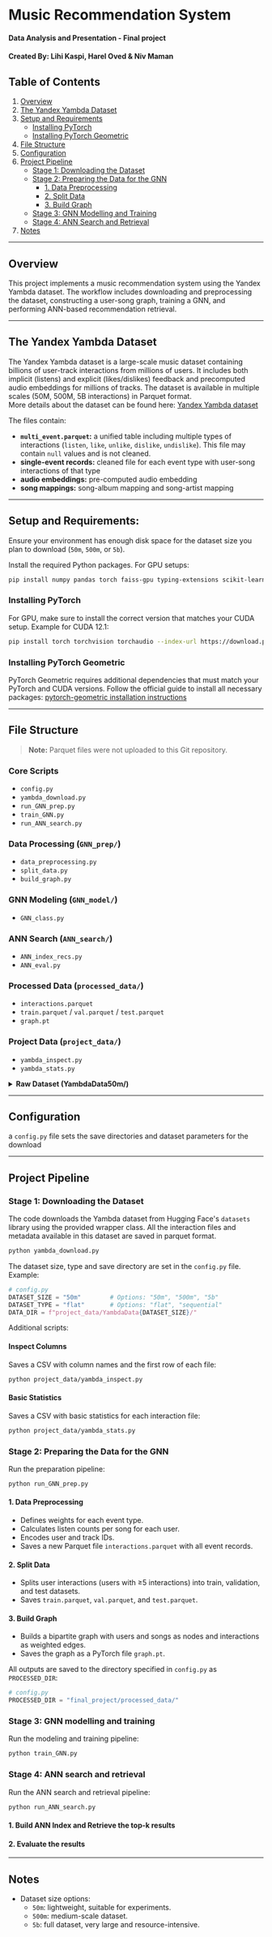 # Music Recommendation System
#### Data Analysis and Presentation - Final project
#### Created By: Lihi Kaspi, Harel Oved & Niv Maman

## Table of Contents

1. [Overview](#overview)
2. [The Yandex Yambda Dataset](#the-yandex-yambda-dataset)
3. [Setup and Requirements](#setup-and-requirements)
   - [Installing PyTorch](#installing-pytorch)
   - [Installing PyTorch Geometric](#installing-pytorch-geometric)
4. [File Structure](#file-structure)
5. [Configuration](#configuration)
6. [Project Pipeline](#project-pipeline)
   - [Stage 1: Downloading the Dataset](#stage-1-downloading-the-dataset)
   - [Stage 2: Preparing the Data for the GNN](#stage-2-preparing-the-data-for-the-gnn)
     - [1. Data Preprocessing](#1-data-preprocessing)
     - [2. Split Data](#2-split-data)
     - [3. Build Graph](#3-build-graph)
   - [Stage 3: GNN Modelling and Training](#stage-3-gnn-modelling-and-training)
   - [Stage 4: ANN Search and Retrieval](#stage-4-ann-search-and-retrieval)
7. [Notes](#notes)

---

## Overview

This project implements a music recommendation system using the Yandex Yambda dataset.
The workflow includes downloading and preprocessing the dataset, constructing a user-song graph, training a GNN, and performing ANN-based recommendation retrieval.

---

## The Yandex Yambda Dataset

The Yandex Yambda dataset is a large-scale music dataset containing billions of user-track interactions from millions of users. 
It includes both implicit (listens) and explicit (likes/dislikes) feedback and precomputed audio embeddings for millions of tracks. 
The dataset is available in multiple scales (50M, 500M, 5B interactions) in Parquet format.  
More details about the dataset can be found here: [Yandex Yambda dataset](https://huggingface.co/datasets/yandex/yambda)

The files contain:
- **`multi_event.parquet`:** a unified table including multiple types of interactions (`listen`, `like`, `unlike`, `dislike`, `undislike`). This file may contain `null` values and is not cleaned.
- **single-event records:** cleaned file for each event type with user-song interactions of that type
- **audio embeddings:** pre-computed audio embedding
- **song mappings:** song-album mapping and song-artist mapping

---

## Setup and Requirements:

Ensure your environment has enough disk space for the dataset size you plan to download (`50m`, `500m`, or `5b`).

Install the required Python packages. For GPU setups:

```bash
pip install numpy pandas torch faiss-gpu typing-extensions scikit-learn
```

### Installing PyTorch

For GPU, make sure to install the correct version that matches your CUDA setup.
Example for CUDA 12.1:

```bash
pip install torch torchvision torchaudio --index-url https://download.pytorch.org/whl/cu121
```

### Installing PyTorch Geometric

PyTorch Geometric requires additional dependencies that must match your PyTorch and CUDA versions.
Follow the official guide to install all necessary packages:
[pytorch-geometric installation instructions](https://pytorch-geometric.readthedocs.io/en/latest/notes/installation.html)


---

## File Structure

> **Note:** Parquet files were not uploaded to this Git repository.

### Core Scripts
- `config.py`
- `yambda_download.py` 
- `run_GNN_prep.py`
- `train_GNN.py`
- `run_ANN_search.py`

### Data Processing (`GNN_prep/`)
- `data_preprocessing.py`
- `split_data.py`
- `build_graph.py`

### GNN Modeling (`GNN_model/`)
- `GNN_class.py`

### ANN Search (`ANN_search/`)
- `ANN_index_recs.py`
- `ANN_eval.py`

### Processed Data (`processed_data/`)
- `interactions.parquet`
- `train.parquet` / `val.parquet` / `test.parquet`
- `graph.pt`

### Project Data (`project_data/`)
- `yambda_inspect.py`
- `yambda_stats.py`

<details>
<summary><strong>Raw Dataset (YambdaData50m/)</strong></summary>

  - `listens.parquet` / `likes.parquet` / `dislikes.parquet` / `unlikes.parquet` / `undislikes.parquet`
  - `multi_event.parquet`
  - `embeddings.parquet`
  - `album_mapping.parquet` / `artist_mapping.parquet`
  - `yambda_columns.csv`
  - `YambdaStats_50m.csv`

  </details>

---

## Configuration

a `config.py` file sets the save directories and dataset parameters for the download

---

## Project Pipeline

### Stage 1: Downloading the Dataset

The code downloads the Yambda dataset from Hugging Face's `datasets` library using the provided wrapper class.
All the interaction files and metadata available in this dataset are saved in parquet format.

```bash
python yambda_download.py
```

The dataset size, type and save directory are set in the `config.py` file. Example:

```python
# config.py
DATASET_SIZE = "50m"        # Options: "50m", "500m", "5b"
DATASET_TYPE = "flat"       # Options: "flat", "sequential"
DATA_DIR = f"project_data/YambdaData{DATASET_SIZE}/"
```

Additional scripts:

#### Inspect Columns
Saves a CSV with column names and the first row of each file:

```bash
python project_data/yambda_inspect.py
```

#### Basic Statistics
Saves a CSV with basic statistics for each interaction file:

```bash
python project_data/yambda_stats.py
```

### Stage 2: Preparing the Data for the GNN

Run the preparation pipeline:

```bash
python run_GNN_prep.py
```

#### 1. Data Preprocessing

- Defines weights for each event type.
- Calculates listen counts per song for each user.
- Encodes user and track IDs.
- Saves a new Parquet file `interactions.parquet` with all event records.

#### 2. Split Data

- Splits user interactions (users with ≥5 interactions) into train, validation, and test datasets.
- Saves `train.parquet`, `val.parquet`, and `test.parquet`.

#### 3. Build Graph

- Builds a bipartite graph with users and songs as nodes and interactions as weighted edges.
- Saves the graph as a PyTorch file `graph.pt`.


All outputs are saved to the directory specified in `config.py` as `PROCESSED_DIR`:

```python
# config.py
PROCESSED_DIR = "final_project/processed_data/"
```

### Stage 3: GNN modelling and training

Run the modeling and training pipeline:

```bash
python train_GNN.py
```

### Stage 4: ANN search and retrieval

Run the ANN search and retrieval pipeline:

```bash
python run_ANN_search.py
```

#### 1. Build ANN Index and Retrieve the top-k results



#### 2. Evaluate the results



---

## Notes

- Dataset size options:
  - `50m`: lightweight, suitable for experiments.
  - `500m`: medium-scale dataset.
  - `5b`: full dataset, very large and resource-intensive.


